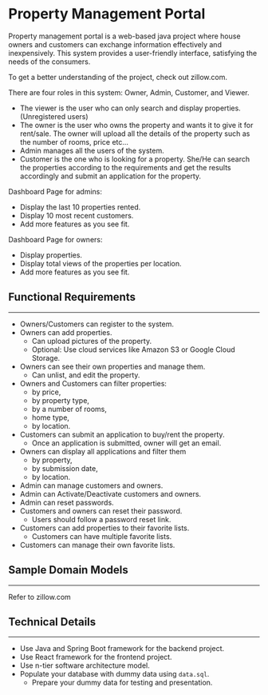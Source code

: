 
# Property Management Portal

Property management portal is a web-based java project where house owners and customers can exchange information effectively and inexpensively. This system provides a user-friendly interface, satisfying the needs of the consumers.

To get a better understanding of the project, check out zillow.com.

There are four roles in this system: Owner, Admin, Customer, and Viewer.

- The viewer is the user who can only search and display properties. (Unregistered users)  
- The owner is the user who owns the property and wants it to give it for rent/sale. The owner will upload all the details of the property such as the number of rooms, price etc...
- Admin manages all the users of the system.
- Customer is the one who is looking for a property. She/He can search the properties according to the requirements and get the results accordingly and submit an application for the property.

Dashboard Page for admins:

- Display the last 10 properties rented.
- Display 10 most recent customers.
- Add more features as you see fit.

Dashboard Page for owners:

- Display properties.
- Display total views of the properties per location.
- Add more features as you see fit.

## Functional  Requirements

---

- Owners/Customers can register to the system.
- Owners can add properties.
  - Can upload pictures of the property.
  - Optional: Use cloud services like Amazon S3 or Google Cloud Storage.
- Owners can see their own properties and manage them.
  - Can unlist, and edit the property.
- Owners and Customers can filter properties:
  - by price,
  - by property type,
  - by a number of rooms,
  - home type,
  - by location.
- Customers can submit an application to buy/rent the property.
  - Once an application is submitted, owner will get an email.
- Owners can display all applications and filter them
  - by property,
  - by submission date,
  - by location.
- Admin can manage customers and owners.
- Admin can Activate/Deactivate customers and owners.
- Admin can reset passwords.
- Customers and owners can reset their password.
  - Users should follow a password reset link.
- Customers can add properties to their favorite lists.
  - Customers can have multiple favorite lists.
- Customers can manage their own favorite lists.

## Sample Domain Models

---
Refer to zillow.com

## Technical Details

---

- Use Java and Spring Boot framework for the backend project.
- Use React framework for the frontend project.
- Use n-tier software architecture model.
- Populate your database with dummy data using `data.sql`.
  - Prepare your dummy data for testing and presentation.
